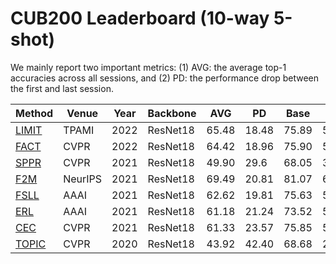 # CUB200 Leaderboard (10-way 5-shot)

We mainly report two important metrics: (1) AVG: the average top-1 accuracies across all sessions, and (2) PD: the performance drop between the first and last session. 

|Method|Venue|Year|Backbone|AVG|PD|Base|Last|Code|
|------|------|------|------|------|------|------|------|------|
[LIMIT](https://arxiv.org/pdf/2203.17030)|TPAMI|2022|ResNet18|65.48|18.48|75.89|57.41|[Pytorch](https://github.com/LAMDA-CL/TPAMI-Limit)
[FACT](https://openaccess.thecvf.com/content/CVPR2022/papers/Zhou_Forward_Compatible_Few-Shot_Class-Incremental_Learning_CVPR_2022_paper.pdf)|CVPR|2022|ResNet18|64.42|18.96|75.90|56.94|[Pytorch](https://github.com/LAMDA-CL/CVPR22-Fact)
[SPPR](https://openaccess.thecvf.com/content/CVPR2021/papers/Zhu_Self-Promoted_Prototype_Refinement_for_Few-Shot_Class-Incremental_Learning_CVPR_2021_paper.pdf)|CVPR|2021|ResNet18|49.90|29.6|68.05|38.45|[Pytorch](https://github.com/zhukaii/SPPR)
[F2M](https://openreview.net/pdf?id=ALvt7nXa2q)|NeurIPS|2021|ResNet18|69.49|20.81|81.07|60.26|[Pytorch](https://github.com/moukamisama/F2M)
[FSLL](https://arxiv.org/pdf/2103.00991)|AAAI|2021|ResNet18|62.62|19.81|75.63|55.82|Pytorch
[ERL](https://ojs.aaai.org/index.php/AAAI/article/view/16213)|AAAI|2021|ResNet18|61.18|21.24|73.52|52.28|Pytorch
[CEC](https://openaccess.thecvf.com/content/CVPR2021/papers/Zhang_Few-Shot_Incremental_Learning_With_Continually_Evolved_Classifiers_CVPR_2021_paper.pdf)|CVPR|2021|ResNet18|61.33|23.57|75.85|52.28|[Pytorch](https://github.com/icoz69/CEC-CVPR2021)|
|[TOPIC](https://openaccess.thecvf.com/content_CVPR_2020/papers/Tao_Few-Shot_Class-Incremental_Learning_CVPR_2020_paper.pdf)|CVPR|2020|ResNet18|43.92|42.40|68.68|26.28|[Pytorch](https://github.com/xyutao/fscil)|

